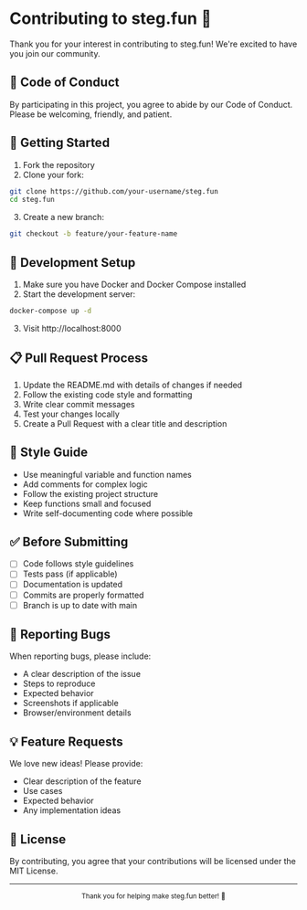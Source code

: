 # Contributing to steg.fun 🌟

Thank you for your interest in contributing to steg.fun! We're excited to have you join our community.

## 📝 Code of Conduct

By participating in this project, you agree to abide by our Code of Conduct. Please be welcoming, friendly, and patient.

## 🚀 Getting Started

1. Fork the repository
2. Clone your fork:
```bash
git clone https://github.com/your-username/steg.fun
cd steg.fun
```
3. Create a new branch:
```bash
git checkout -b feature/your-feature-name
```

## 🔧 Development Setup

1. Make sure you have Docker and Docker Compose installed
2. Start the development server:
```bash
docker-compose up -d
```
3. Visit http://localhost:8000

## 📋 Pull Request Process

1. Update the README.md with details of changes if needed
2. Follow the existing code style and formatting
3. Write clear commit messages
4. Test your changes locally
5. Create a Pull Request with a clear title and description

## 🎨 Style Guide

- Use meaningful variable and function names
- Add comments for complex logic
- Follow the existing project structure
- Keep functions small and focused
- Write self-documenting code where possible

## ✅ Before Submitting

- [ ] Code follows style guidelines
- [ ] Tests pass (if applicable)
- [ ] Documentation is updated
- [ ] Commits are properly formatted
- [ ] Branch is up to date with main

## 🐛 Reporting Bugs

When reporting bugs, please include:

- A clear description of the issue
- Steps to reproduce
- Expected behavior
- Screenshots if applicable
- Browser/environment details

## 💡 Feature Requests

We love new ideas! Please provide:

- Clear description of the feature
- Use cases
- Expected behavior
- Any implementation ideas

## 📝 License

By contributing, you agree that your contributions will be licensed under the MIT License.

---

<div align="center">
  <sub>Thank you for helping make steg.fun better! 🙏</sub>
</div>